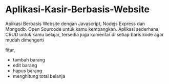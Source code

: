# Aplikasi-Kasir-Berbasis-Website
Aplikasi Berbasis Website dengan Javascript, Nodejs Express dan Mongodb. Open Sourcode untuk kamu kembangkan.
Aplikasi sederhana CRUD untuk kamu belajar, tersedia juga komentar di setiap baris kode agar mudah dimengerti

fitur,
- tambah barang
- edit barang
- hapus barang
- menghitung total belanja
